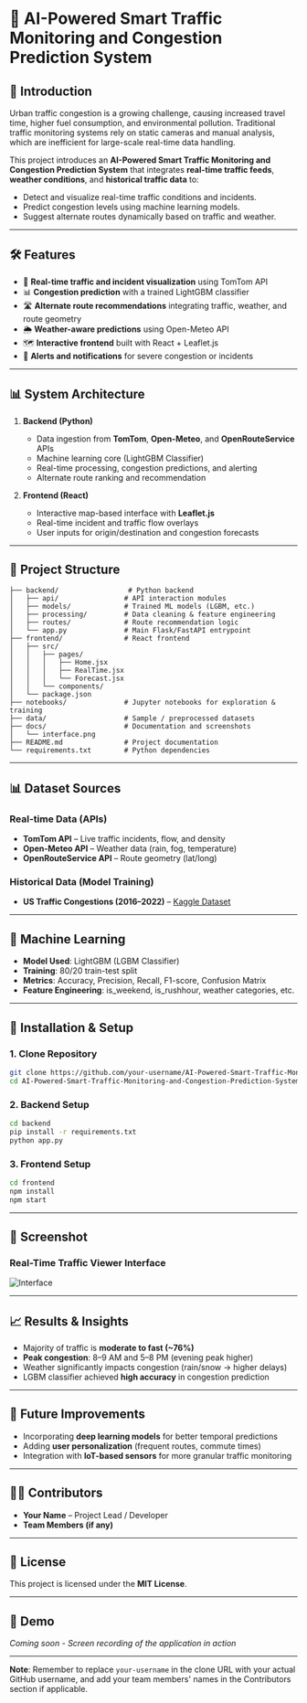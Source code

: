 # 🚦 AI-Powered Smart Traffic Monitoring and Congestion Prediction System  

## 📌 Introduction  
Urban traffic congestion is a growing challenge, causing increased travel time, higher fuel consumption, and environmental pollution. Traditional traffic monitoring systems rely on static cameras and manual analysis, which are inefficient for large-scale real-time data handling.  

This project introduces an **AI-Powered Smart Traffic Monitoring and Congestion Prediction System** that integrates **real-time traffic feeds**, **weather conditions**, and **historical traffic data** to:  
- Detect and visualize real-time traffic conditions and incidents.  
- Predict congestion levels using machine learning models.  
- Suggest alternate routes dynamically based on traffic and weather.  

---

## 🛠️ Features  
- 🔴 **Real-time traffic and incident visualization** using TomTom API  
- 📊 **Congestion prediction** with a trained LightGBM classifier  
- 🛣️ **Alternate route recommendations** integrating traffic, weather, and route geometry  
- 🌦️ **Weather-aware predictions** using Open-Meteo API  
- 🗺️ **Interactive frontend** built with React + Leaflet.js  
- 🚨 **Alerts and notifications** for severe congestion or incidents  

---

## 📊 System Architecture  
1. **Backend (Python)**  
   - Data ingestion from **TomTom**, **Open-Meteo**, and **OpenRouteService** APIs  
   - Machine learning core (LightGBM Classifier)  
   - Real-time processing, congestion predictions, and alerting  
   - Alternate route ranking and recommendation  

2. **Frontend (React)**  
   - Interactive map-based interface with **Leaflet.js**  
   - Real-time incident and traffic flow overlays  
   - User inputs for origin/destination and congestion forecasts  

---

## 📂 Project Structure
```
├── backend/                 # Python backend
│   ├── api/                # API interaction modules
│   ├── models/             # Trained ML models (LGBM, etc.)
│   ├── processing/         # Data cleaning & feature engineering
│   ├── routes/             # Route recommendation logic
│   └── app.py              # Main Flask/FastAPI entrypoint
├── frontend/               # React frontend
│   ├── src/
│   │   ├── pages/
│   │   │   ├── Home.jsx
│   │   │   ├── RealTime.jsx
│   │   │   └── Forecast.jsx
│   │   └── components/
│   └── package.json
├── notebooks/              # Jupyter notebooks for exploration & training
├── data/                   # Sample / preprocessed datasets
├── docs/                   # Documentation and screenshots
│   └── interface.png
├── README.md               # Project documentation
└── requirements.txt        # Python dependencies
```

---

## 📊 Dataset Sources  
### Real-time Data (APIs)  
- **TomTom API** – Live traffic incidents, flow, and density  
- **Open-Meteo API** – Weather data (rain, fog, temperature)  
- **OpenRouteService API** – Route geometry (lat/long)  

### Historical Data (Model Training)  
- **US Traffic Congestions (2016–2022)** – [Kaggle Dataset](https://www.kaggle.com/datasets/sobhanmoosavi/us-traffic-congestions-2016-2022/data)  

---

## 🤖 Machine Learning  
- **Model Used**: LightGBM (LGBM Classifier)  
- **Training**: 80/20 train-test split  
- **Metrics**: Accuracy, Precision, Recall, F1-score, Confusion Matrix  
- **Feature Engineering**: is_weekend, is_rushhour, weather categories, etc.  

---

## 🚀 Installation & Setup  

### 1. Clone Repository
```bash
git clone https://github.com/your-username/AI-Powered-Smart-Traffic-Monitoring-and-Congestion-Prediction-System.git
cd AI-Powered-Smart-Traffic-Monitoring-and-Congestion-Prediction-System
```

### 2. Backend Setup
```bash
cd backend
pip install -r requirements.txt
python app.py
```

### 3. Frontend Setup
```bash
cd frontend
npm install
npm start
```

---

## 📸 Screenshot

### Real-Time Traffic Viewer Interface

![Interface](docs/369e5c8d-6a1d-4851-b3ce-42d814d0d55d.png)

---

## 📈 Results & Insights

* Majority of traffic is **moderate to fast (\~76%)**
* **Peak congestion**: 8–9 AM and 5–8 PM (evening peak higher)
* Weather significantly impacts congestion (rain/snow → higher delays)
* LGBM classifier achieved **high accuracy** in congestion prediction

---

## 🧩 Future Improvements

* Incorporating **deep learning models** for better temporal predictions
* Adding **user personalization** (frequent routes, commute times)
* Integration with **IoT-based sensors** for more granular traffic monitoring

---

## 👨‍💻 Contributors

* **Your Name** – Project Lead / Developer
* **Team Members (if any)**

---

## 📜 License

This project is licensed under the **MIT License**.

---

## 🎥 Demo

*Coming soon - Screen recording of the application in action*

---

**Note**: Remember to replace `your-username` in the clone URL with your actual GitHub username, and add your team members' names in the Contributors section if applicable.

